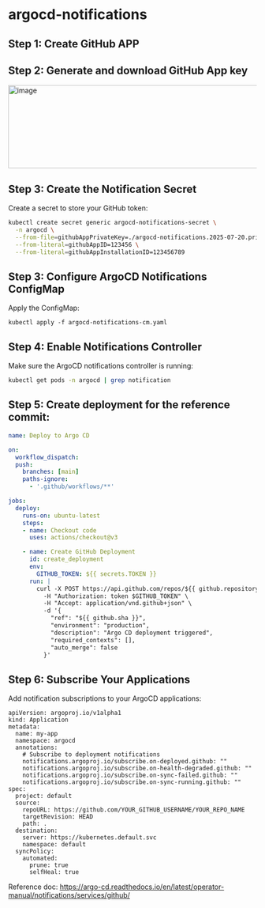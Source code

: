 # argocd-notifications

## Step 1: Create GitHub APP

## Step 2: Generate and download GitHub App key

<img width="586" height="168" alt="image" src="https://github.com/user-attachments/assets/98eacbae-0310-4861-a943-0e3af68e5849" />

## Step 3: Create the Notification Secret

Create a secret to store your GitHub token:
```bash
kubectl create secret generic argocd-notifications-secret \
  -n argocd \
  --from-file=githubAppPrivateKey=./argocd-notifications.2025-07-20.private-key.pem \
  --from-literal=githubAppID=123456 \
  --from-literal=githubAppInstallationID=123456789
```

## Step 3: Configure ArgoCD Notifications ConfigMap

Apply the ConfigMap:
```
kubectl apply -f argocd-notifications-cm.yaml
```

## Step 4: Enable Notifications Controller

Make sure the ArgoCD notifications controller is running:
```bash
kubectl get pods -n argocd | grep notification
```

## Step 5: Create deployment for the reference commit: 

```yaml
name: Deploy to Argo CD

on:
  workflow_dispatch:
  push:
    branches: [main]
    paths-ignore:
      - '.github/workflows/**'

jobs:
  deploy:
    runs-on: ubuntu-latest
    steps:
    - name: Checkout code
      uses: actions/checkout@v3

    - name: Create GitHub Deployment
      id: create_deployment
      env:
        GITHUB_TOKEN: ${{ secrets.TOKEN }}
      run: |
        curl -X POST https://api.github.com/repos/${{ github.repository }}/deployments \
          -H "Authorization: token $GITHUB_TOKEN" \
          -H "Accept: application/vnd.github+json" \
          -d '{
            "ref": "${{ github.sha }}",
            "environment": "production",
            "description": "Argo CD deployment triggered",
            "required_contexts": [],
            "auto_merge": false
          }'
```

## Step 6: Subscribe Your Applications

Add notification subscriptions to your ArgoCD applications:
```
apiVersion: argoproj.io/v1alpha1
kind: Application
metadata:
  name: my-app
  namespace: argocd
  annotations:
    # Subscribe to deployment notifications
    notifications.argoproj.io/subscribe.on-deployed.github: ""
    notifications.argoproj.io/subscribe.on-health-degraded.github: ""
    notifications.argoproj.io/subscribe.on-sync-failed.github: ""
    notifications.argoproj.io/subscribe.on-sync-running.github: ""
spec:
  project: default
  source:
    repoURL: https://github.com/YOUR_GITHUB_USERNAME/YOUR_REPO_NAME
    targetRevision: HEAD
    path: .
  destination:
    server: https://kubernetes.default.svc
    namespace: default
  syncPolicy:
    automated:
      prune: true
      selfHeal: true
```

Reference doc: https://argo-cd.readthedocs.io/en/latest/operator-manual/notifications/services/github/
